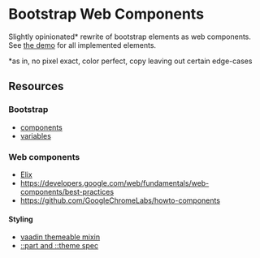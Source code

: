 # Bootstrap Web Components

Slightly opinionated* rewrite of bootstrap elements as web components. See [the demo](demo/index.html) for all implemented elements.

*as in, no pixel exact, color perfect, copy leaving out certain edge-cases

## Resources

### Bootstrap

* [components](https://getbootstrap.com/docs/4.1/components/)
* [variables](https://github.com/twbs/bootstrap/blob/v4-dev/scss/_variables.scss)

### Web components

* [Elix](https://github.com/elix/elix)
* https://developers.google.com/web/fundamentals/web-components/best-practices
* https://github.com/GoogleChromeLabs/howto-components

#### Styling

* [vaadin themeable mixin](https://github.com/vaadin/vaadin-themable-mixin)
* [::part and ::theme spec](https://tabatkins.github.io/specs/css-shadow-parts/)